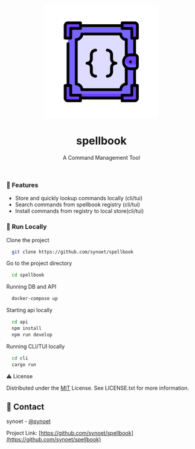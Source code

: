 <div align="center">

  <img src="logo/spellbooklogo.png" alt="logo" width="300" height="auto" />
  <h1>spellbook</h1>
  <p>
    A Command Management Tool 
  </p>
</div>

<br />

<!-- Features -->
### :dart: Features

- Store and quickly lookup commands locally (cli/tui)
- Search commands from spellbook registry (cli/tui)
- Install commands from registry to local store(cli/tui)

<!-- Run Locally -->
### :running: Run Locally

Clone the project

```bash
  git clone https://github.com/synoet/spellbook
```

Go to the project directory

```bash
  cd spellbook
```

Running DB and API

```bash
  docker-compose up
```

Starting api locally

```bash
  cd api
  npm install
  npm run develop
```

Running CLI/TUI locally
```bash
  cd cli
  cargo run
```

<!-- License -->
:warning: License

Distributed under the [MIT](https://choosealicense.com/licenses/mit/) License. See LICENSE.txt for more information.

<!-- Contact -->
## :handshake: Contact

synoet - [@synoet](https://twitter.com/synoet)

Project Link: [https://github.com/synoet/spellbook](https://github.com/synoet/spellbook)
